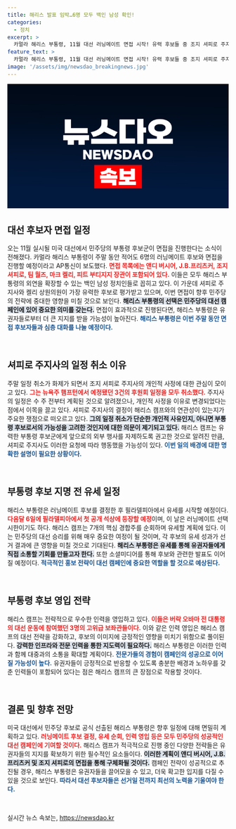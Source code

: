```yaml
---
title: 해리스 발표 임박…6명 모두 백인 남성 확인!
categories:
  - 정치
excerpt: >
  카멀라 해리스 부통령, 11월 대선 러닝메이트 면접 시작! 유력 후보들 중 조지 셔피로 주지사가 급히 일정을 취소한 이유는? 오바마 캠프 출신 고위 보좌관도 영입하며 파란을 예고하는 해리스 캠프!
feature_text: >
  카멀라 해리스 부통령, 11월 대선 러닝메이트 면접 시작! 유력 후보들 중 조지 셔피로 주지사가 급히 일정을 취소한 이유는? 오바마 캠프 출신 고위 보좌관도 영입하며 파란을 예고하는 해리스 캠프!
image: '/assets/img/newsdao_breakingnews.jpg'
---
```


<p><img src="/assets/img/newsdao_breakingnews.jpg" alt="ranknews 속보" /></p>

<h2 data-ke-size="size26">대선 후보자 면접 일정</h2>

<p data-ke-size="size16">오는 11월 실시될 미국 대선에서 민주당의 부통령 후보군이 면접을 진행한다는 소식이 전해졌다. 카멀라 해리스 부통령이 주말 동안 적어도 6명의 러닝메이트 후보와 면접을 진행할 예정이라고 AP통신이 보도했다. <b><span style="color: #ee2323;">면접 목록에는 앤디 버시어, J.B.프리츠커, 조지 셔피로, 팀 월즈, 마크 켈리, 피트 부티지지 장관이 포함되어 있다.</span></b> 이들은 모두 해리스 부통령의 외연을 확장할 수 있는 백인 남성 정치인들로 꼽히고 있다. 이 가운데 셔피로 주지사와 켈리 상원의원이 가장 유력한 후보로 평가받고 있으며, 이번 면접이 향후 민주당의 전략에 중대한 영향을 미칠 것으로 보인다. <b><span style="background-color: #21538527;">해리스 부통령의 선택은 민주당의 대선 캠페인에 있어 중요한 의미를 갖는다.</span></b> 면접이 효과적으로 진행된다면, 해리스 부통령은 유권자들로부터 더 큰 지지를 받을 가능성이 높아진다. <b><span style="color: #1a5490;">해리스 부통령은 이번 주말 동안 면접 후보자들과 심층 대화를 나눌 예정이다.</span></b> </p>

<p data-ke-size="size16">&nbsp;</p>

<h2 data-ke-size="size26">셔피로 주지사의 일정 취소 이유</h2>

<p data-ke-size="size16">주말 일정 취소가 화제가 되면서 조지 셔피로 주지사의 개인적 사정에 대한 관심이 모이고 있다. <b><span style="color: #ee2323;">그는 뉴욕주 햄프턴에서 예정됐던 3건의 후원회 일정을 모두 취소했다.</span></b> 주지사의 일정은 수 주 전부터 계획된 것으로 알려졌으나, 개인적 사정을 이유로 변경되었다는 점에서 이목을 끌고 있다. 셔피로 주지사의 결정이 해리스 캠프와의 연관성이 있는지가 주요한 쟁점으로 떠오르고 있다. <b><span style="background-color: #21538527;">그의 일정 취소가 단순한 개인적 사유인지, 아니면 부통령 후보로서의 가능성을 고려한 것인지에 대한 의문이 제기되고 있다.</span></b> 해리스 캠프는 유력한 부통령 후보군에게 앞으로의 외부 행사를 자제하도록 권고한 것으로 알려진 만큼, 셔피로 주지사도 이러한 요청에 따라 행동했을 가능성이 있다. <b><span style="color: #1a5490;">이번 일의 배경에 대한 명확한 설명이 필요한 상황이다.</span></b> </p>

<p data-ke-size="size16">&nbsp;</p>

<h2 data-ke-size="size26">부통령 후보 지명 전 유세 일정</h2>

<p data-ke-size="size16">해리스 부통령은 러닝메이트 후보를 결정한 후 필라델피아에서 유세를 시작할 예정이다. <b><span style="color: #ee2323;">다음달 6일에 필라델피아에서 첫 공개 석상에 등장할 예정</span></b>이며, 이 날은 러닝메이트 선택 시한이기도 하다. 해리스 캠프는 7개의 핵심 경합주를 순회하며 유세할 계획에 있다. 이는 민주당의 대선 승리를 위해 매우 중요한 여정이 될 것이며, 각 후보의 유세 성과가 선거 결과에 큰 영향을 미칠 것으로 기대된다. <b><span style="background-color: #21538527;">해리스 부통령은 유세를 통해 유권자들에게 직접 소통할 기회를 만들고자 한다.</span></b> 또한 소셜미디어를 통해 후보와 관련한 발표도 이어질 예정이다. <b><span style="color: #1a5490;">적극적인 홍보 전략이 대선 캠페인에 중요한 역할을 할 것으로 예상된다.</span></b> </p>

<p data-ke-size="size16">&nbsp;</p>

<h2 data-ke-size="size26">부통령 후보 영입 전략</h2>

<p data-ke-size="size16">해리스 캠프는 전략적으로 우수한 인력을 영입하고 있다. <b><span style="color: #ee2323;">이들은 버락 오바마 전 대통령의 대선 운동에 참여했던 3명의 고위급 보좌관들이다.</span></b> 이와 같은 인력 영입은 해리스 캠프의 대선 전략을 강화하고, 후보의 이미지에 긍정적인 영향을 미치기 위함으로 풀이된다. <b><span style="background-color: #21538527;">강력한 인프라와 전문 인력을 통한 지도력이 필요하다.</span></b> 해리스 부통령은 이러한 인력과 함께 대중과의 소통을 확대할 계획이다. <b><span style="color: #1a5490;">전문가들의 경험이 캠페인의 성공으로 이어질 가능성이 높다.</span></b> 유권자들이 긍정적으로 반응할 수 있도록 충분한 배경과 노하우를 갖춘 인력들이 포함되어 있다는 점은 해리스 캠프의 큰 장점으로 작용할 것이다. </p>

<p data-ke-size="size16">&nbsp;</p>

<h2 data-ke-size="size26">결론 및 향후 전망</h2>

<p data-ke-size="size16">미국 대선에서 민주당 후보로 공식 선출된 해리스 부통령은 향후 일정에 대해 면밀히 계획하고 있다. <b><span style="color: #ee2323;">러닝메이트 후보 결정, 유세 순회, 인력 영입 등은 모두 민주당의 성공적인 대선 캠페인에 기여할 것이다.</span></b> 해리스 캠프가 적극적으로 진행 중인 다양한 전략들은 유권자들의 지지를 확보하기 위한 필수적인 요소들이다. <b><span style="background-color: #21538527;">이러한 계획이 앤디 버시어, J.B.프리츠커 및 조지 셔피로의 면접을 통해 구체화될 것이다.</span></b> 캠페인 전략이 성공적으로 추진될 경우, 해리스 부통령은 유권자들을 끌어모을 수 있고, 더욱 확고한 입지를 다질 수 있을 것으로 보인다. <b><span style="color: #1a5490;">따라서 대선 후보자들은 선거일 전까지 최선의 노력을 기울여야 한다.</span></b> </p>

<p data-ke-size="size16">&nbsp;</p>
실시간 뉴스 속보는, <a href="https://newsdao.kr" rel="dofollow">https://newsdao.kr</a>


